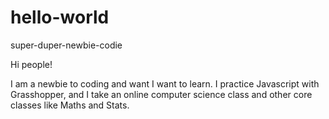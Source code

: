 # hello-world
super-duper-newbie-codie

Hi people!

I am a newbie to coding and want I want to learn. I practice Javascript with Grasshopper, and I
take an online computer science class and other core classes like Maths and Stats.
